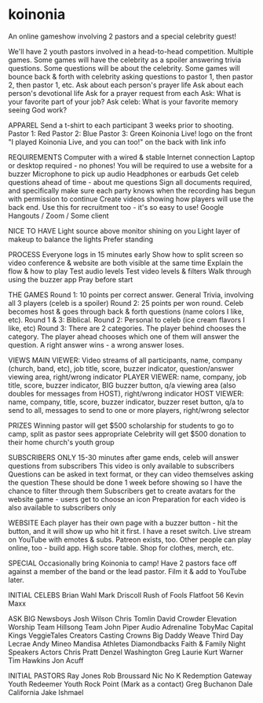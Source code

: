 # koinonia
An online gameshow involving 2 pastors and a special celebrity guest!

We'll have 2 youth pastors involved in a head-to-head competition. Multiple games.
Some games will have the celebrity as a spoiler answering trivia questions.
Some questions will be about the celebrity.
Some games will bounce back & forth with celebrity asking questions to pastor 1, then pastor 2, then pastor 1, etc.
Ask about each person's prayer life
Ask about each person's devotional life
Ask for a prayer request from each
Ask: What is your favorite part of your job?
Ask celeb: What is your favorite memory seeing God work?


APPAREL
Send a t-shirt to each participant 3 weeks prior to shooting.
Pastor 1: Red
Pastor 2: Blue
Pastor 3: Green
Koinonia Live! logo on the front
"I played Koinonia Live, and you can too!" on the back with link info


REQUIREMENTS
Computer with a wired & stable Internet connection
Laptop or desktop required - no phones! You will be required to use a website for a buzzer
Microphone to pick up audio
Headphones or earbuds
Get celeb questions ahead of time - about me questions
Sign all documents required, and specifically make sure each party knows when the recording has begun with permission to continue
Create videos showing how players will use the back end. Use this for recruitment too - it's so easy to use!
Google Hangouts / Zoom / Some client


NICE TO HAVE
Light source above monitor shining on you
Light layer of makeup to balance the lights
Prefer standing


PROCESS
Everyone logs in 15 minutes early
Show how to split screen so video conference & website are both visible at the same time
Explain the flow & how to play
Test audio levels
Test video levels & filters
Walk through using the buzzer app
Pray before start


THE GAMES
Round 1: 10 points per correct answer. General Trivia, involving all 3 players (celeb is a spoiler)
Round 2: 25 points per won round. Celeb becomes host & goes through back & forth questions (name colors I like, etc). Round 1 & 3: Biblical. Round 2: Personal to celeb (ice cream flavors I like, etc)
Round 3: There are 2 categories. The player behind chooses the category. The player ahead chooses which one of them will answer the question. A right answer wins - a wrong answer loses.


VIEWS
MAIN VIEWER: Video streams of all participants, name, company (church, band, etc), job title, score, buzzer indicator, question/answer viewing area, right/wrong indicator
PLAYER VIEWER: name, company, job title, score, buzzer indicator, BIG buzzer button, q/a viewing area (also doubles for messages from HOST), right/wrong indicator
HOST VIEWER: name, company, title, score, buzzer indicator, buzzer reset button, q/a to send to all, messages to send to one or more players, right/wrong selector


PRIZES
Winning pastor will get $500 scholarship for students to go to camp, split as pastor sees appropriate
Celebrity will get $500 donation to their home church's youth group


SUBSCRIBERS ONLY
15-30 minutes after game ends, celeb will answer questions from subscribers
This video is only available to subscribers
Questions can be asked in text format, or they can video themselves asking the question
These should be done 1 week before showing so I have the chance to filter through them
Subscribers get to create avatars for the website game - users get to choose an icon
Preparation for each video is also available to subscribers only


WEBSITE
Each player has their own page with a buzzer button - hit the button, and it will show up who hit it first. I have a reset switch.
Live stream on YouTube with emotes & subs.
Patreon exists, too.
Other people can play online, too - build app. High score table.
Shop for clothes, merch, etc.


SPECIAL
Occasionally bring Koinonia to camp! Have 2 pastors face off against a member of the band or the lead pastor.
Film it & add to YouTube later.


INITIAL CELEBS
Brian Wahl
Mark Driscoll
Rush of Fools
Flatfoot 56
Kevin Maxx


ASK BIG
Newsboys
Josh Wilson
Chris Tomlin
David Crowder
Elevation Worship Team
Hillsong Team
John Piper
Audio Adrenaline
TobyMac
Capital Kings
VeggieTales Creators
Casting Crowns
Big Daddy Weave
Third Day
Lecrae
Andy Mineo
Mandisa
Athletes
Diamondbacks
Faith & Family Night Speakers
Actors
Chris Pratt
Denzel Washington
Greg Laurie
Kurt Warner
Tim Hawkins
Jon Acuff


INITIAL PASTORS
Ray Jones
Rob Broussard
Nic No K
Redemption Gateway Youth
Redeemer Youth
Rock Point (Mark as a contact)
Greg Buchanon
Dale California
Jake Ishmael
